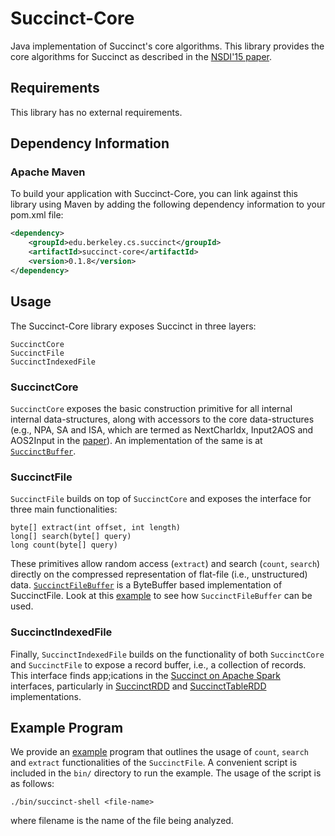 # Succinct-Core

Java implementation of Succinct's core algorithms. This library provides the
core algorithms for Succinct as described in the [NSDI'15 paper](https://www.usenix.org/conference/nsdi15/technical-sessions/presentation/agarwal).

## Requirements
This library has no external requirements.

## Dependency Information

### Apache Maven

To build your application with Succinct-Core, you can link against this library
using Maven by adding the following dependency information to your pom.xml file:

```xml
<dependency>
    <groupId>edu.berkeley.cs.succinct</groupId>
    <artifactId>succinct-core</artifactId>
    <version>0.1.8</version>
</dependency>
```

## Usage

The Succinct-Core library exposes Succinct in three layers:

```
SuccinctCore
SuccinctFile
SuccinctIndexedFile
```

### SuccinctCore

`SuccinctCore` exposes the basic construction primitive for all internal 
internal data-structures, along with accessors to the core data-structures 
(e.g., NPA, SA and ISA, which are termed as NextCharIdx, Input2AOS and AOS2Input
in the [paper](https://www.usenix.org/conference/nsdi15/technical-sessions/presentation/agarwal)).
An implementation of the same is at [`SuccinctBuffer`](src/main/java/edu/berkeley/cs/succinct/buffers/SuccinctBuffer.java).

### SuccinctFile

`SuccinctFile` builds on top of `SuccinctCore` and exposes the interface for
three main functionalities:

```
byte[] extract(int offset, int length)
long[] search(byte[] query)
long count(byte[] query)
```

These primitives allow random access (`extract`) and search (`count`, `search`)
directly on the compressed representation of flat-file (i.e., unstructured) 
data. [`SuccinctFileBuffer`](src/main/java/edu/berkeley/cs/succinct/buffers/SuccinctFileBuffer.java) 
is a ByteBuffer based implementation of SuccinctFile. Look at this 
[example](src/main/java/edu/berkeley/cs/succinct/examples/SuccinctShell.java) to
see how `SuccinctFileBuffer` can be used.

### SuccinctIndexedFile

Finally, `SuccinctIndexedFile` builds on the functionality of both `SuccinctCore`
and `SuccinctFile` to expose a record buffer, i.e., a collection of records.
This interface finds app;ications in the [Succinct on Apache Spark](../spark) interfaces,
particularly in [SuccinctRDD](../spark/src/main/scala/edu/berkeley/cs/succinct/SuccinctRDD.scala) 
and [SuccinctTableRDD](../spark/src/main/scala/edu/berkeley/cs/succinct/sql/SuccinctTableRDD.scala) 
implementations.

## Example Program

We provide an [example](src/main/java/edu/berkeley/cs/succinct/examples/SuccinctShell.java)
program that outlines the usage of `count`, `search` and `extract` 
functionalities of the `SuccinctFile`. A convenient script is included in the 
`bin/` directory to run the example. The usage of the script is as follows:

```
./bin/succinct-shell <file-name>
```

where filename is the name of the file being analyzed.
